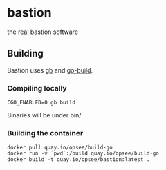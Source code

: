 # bastion
the real bastion software

## Building

Bastion uses [gb](https://getgb.io) and [go-build](https://github.com/opsee/go-build).

### Compiling locally

`CGO_ENABLED=0 gb build`

Binaries will be under bin/

### Building the container

```
docker pull quay.io/opsee/build-go
docker run -v `pwd`:/build quay.io/opsee/build-go
docker build -t quay.io/opsee/bastion:latest .
```
